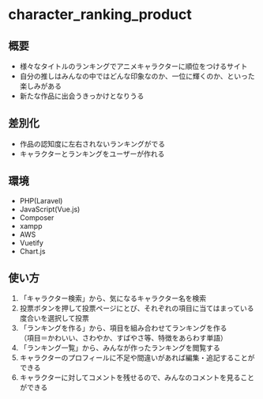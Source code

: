 # character_ranking_product

## 概要
* 様々なタイトルのランキングでアニメキャラクターに順位をつけるサイト
* 自分の推しはみんなの中ではどんな印象なのか、一位に輝くのか、といった楽しみがある
* 新たな作品に出会うきっかけとなりうる

## 差別化
* 作品の認知度に左右されないランキングがでる
* キャラクターとランキングをユーザーが作れる
## 環境
* PHP(Laravel)
* JavaScript(Vue.js)
* Composer
* xampp
* AWS
* Vuetify
* Chart.js
## 使い方

1. 「キャラクター検索」から、気になるキャラクター名を検索
2. 投票ボタンを押して投票ページにとび、それぞれの項目に当てはまっている度合いを選択して投票
3. 「ランキングを作る」から、項目を組み合わせてランキングを作る\
（項目＝かわいい、さわやか、すばやさ等、特徴をあらわす単語）
4. 「ランキング一覧」から、みんなが作ったランキングを閲覧する
5. キャラクターのプロフィールに不足や間違いがあれば編集・追記することができる
6. キャラクターに対してコメントを残せるので、みんなのコメントを見ることができる